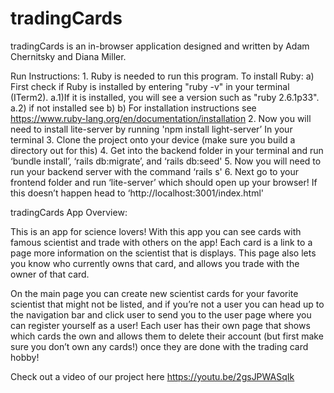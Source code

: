 # tradingCards

tradingCards is an in-browser application designed and written by Adam Chernitsky and Diana Miller.

Run Instructions:
    1. Ruby is needed to run this program. To install Ruby: a) First check if Ruby is installed by entering "ruby -v" in your terminal (ITerm2). a.1)If it is installed, you will see a version such as "ruby 2.6.1p33". a.2) if not installed see b) b) For installation instructions see https://www.ruby-lang.org/en/documentation/installation
    2. Now you will need to install lite-server by running 'npm install light-server’ In your terminal
    3. Clone the project onto your device (make sure you build a directory out for this)
    4. Get into the backend folder in your terminal and run ‘bundle install’, ‘rails db:migrate’, and ‘rails db:seed'
    5. Now you will need to run your backend server with the command ‘rails s'
    6. Next go to your frontend folder and run ‘lite-server’ which should open up your browser! If this doesn’t happen head to ‘http://localhost:3001/index.html'

tradingCards App Overview:

This is an app for science lovers! With this app you can see cards with famous scientist and trade with others on the app! Each card is a link to a page more information on the scientist that is displays. This page also lets you know who currently owns that card, and allows you trade with the owner of that card.

 On the main page you can create new scientist cards for your favorite scientist that might not be listed, and if you’re not a user you can head up to the navigation bar and click user to send you to the user page where you can register yourself as a user! Each user has their own page that shows which cards the own and allows them to delete their account (but first make sure you don’t own any cards!) once they are done with the trading card hobby!

 Check out a video of our project here https://youtu.be/2gsJPWASqIk